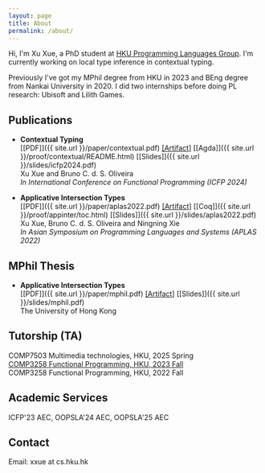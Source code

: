 ```yaml
---
layout: page
title: About
permalink: /about/
---
```


Hi, I'm Xu Xue, a PhD student at [HKU Programming Languages Group](https://hkuplg.github.io). I'm currently working on local type inference in contextual typing.

Previously I've got my MPhil degree from HKU in 2023 and BEng degree from Nankai University in 2020. I did two internships before doing PL research: Ubisoft and Lilith Games.

## Publications

- **Contextual Typing**  
  [[PDF]]({{ site.url }}/paper/contextual.pdf) [[Artifact]](https://github.com/juniorxxue/contextual-typing) [[Agda]]({{ site.url }}/proof/contextual/README.html) [[Slides]]({{ site.url }}/slides/icfp2024.pdf)  
  Xu Xue and Bruno C. d. S. Oliveira  
  *In International Conference on Functional Programming (ICFP 2024)*

- **Applicative Intersection Types**  
  [[PDF]]({{ site.url }}/paper/aplas2022.pdf) [[Artifact]](https://zenodo.org/record/7053382) [[Coq]]({{ site.url }}/proof/appinter/toc.html) [[Slides]]({{ site.url }}/slides/aplas2022.pdf)  
  Xu Xue, Bruno C. d. S. Oliveira and Ningning Xie  
  *In Asian Symposium on Programming Languages and Systems (APLAS 2022)*

## MPhil Thesis

- **Applicative Intersection Types**  
  [[PDF]]({{ site.url }}/paper/mphil.pdf) [[Artifact]](https://github.com/juniorxxue/applicative-intersection) [[Slides]]({{ site.url }}/slides/mphil.pdf)  
  The University of Hong Kong

## Tutorship (TA)

COMP7503 Multimedia technologies, HKU, 2025 Spring  
[COMP3258 Functional Programming, HKU, 2023 Fall](fpslides.html)  
COMP3258 Functional Programming, HKU, 2022 Fall

## Academic Services

ICFP'23 AEC, OOPSLA'24 AEC, OOPSLA'25 AEC

## Contact

Email: xxue at cs.hku.hk 